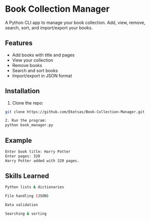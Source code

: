 # Book Collection Manager

A Python CLI app to manage your book collection. Add, view, remove, search, sort, and import/export your books.

## Features
- Add books with title and pages
- View your collection
- Remove books
- Search and sort books
- Import/export in JSON format

## Installation
1. Clone the repo:
```bash
git clone https://github.com/Ekotsas/Book-Collection-Manager.git

2. Run the program:
python book_manager.py
```
## Example
```bash
Enter book title: Harry Potter
Enter pages: 320
Harry Potter added with 320 pages.
```
## Skills Learned
```bash
Python lists & dictionaries

File handling (JSON)

Data validation

Searching & sorting
```
